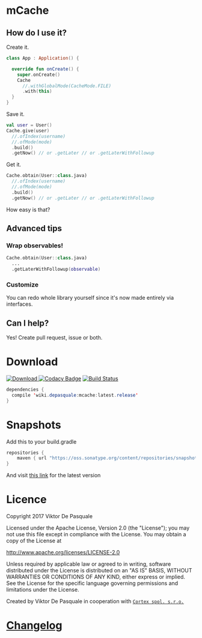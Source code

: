 # mCache

## How do I use it?

Create it.
```kotlin
class App : Application() {

  override fun onCreate() {
    super.onCreate()
    Cache
      //.withGlobalMode(CacheMode.FILE)
      .with(this)
  }
}
```

Save it.
```kotlin
val user = User()
Cache.give(user)
  //.ofIndex(username)
  //.ofMode(mode)
  .build()
  .getNow() // or .getLater // or .getLaterWithFollowup
```

Get it.
```kotlin
Cache.obtain(User::class.java)
  //.ofIndex(username)
  //.ofMode(mode)
  .build()
  .getNow() // or .getLater // or .getLaterWithFollowup
```

How easy is that?

## Advanced tips

### Wrap observables!

```kotlin
Cache.obtain(User::class.java)
  ...
  .getLaterWithFollowup(observable)
```

### Customize

You can redo whole library yourself since it's now made entirely via interfaces.

## Can I help?

Yes! Create pull request, issue or both.

# Download

[ ![Download](https://api.bintray.com/packages/diareuse/libs/mcache/images/download.svg) ](https://bintray.com/diareuse/libs/mcache/_latestVersion)
[![Codacy Badge](https://api.codacy.com/project/badge/Grade/7da687a708864da88736611c1433f3e0)](https://www.codacy.com/app/diareuse/mCache?utm_source=github.com&utm_medium=referral&utm_content=diareuse/mCache&utm_campaign=badger)
[![Build Status](https://travis-ci.org/diareuse/mCache.svg?branch=master)](https://travis-ci.org/diareuse/mCache)

```java
dependencies {
  compile 'wiki.depasquale:mcache:latest.release'
}
```

# Snapshots

Add this to your build.gradle

```java
repositories {
    maven { url "https://oss.sonatype.org/content/repositories/snapshots" }
}
```

And visit [this link](https://oss.sonatype.org/content/repositories/snapshots/wiki/depasquale/mcache/) for the latest version

# Licence

Copyright 2017 Viktor De Pasquale

Licensed under the Apache License, Version 2.0 (the "License");
you may not use this file except in compliance with the License.
You may obtain a copy of the License at

http://www.apache.org/licenses/LICENSE-2.0

Unless required by applicable law or agreed to in writing, software
distributed under the License is distributed on an "AS IS" BASIS,
WITHOUT WARRANTIES OR CONDITIONS OF ANY KIND, either express or implied.
See the License for the specific language governing permissions and
limitations under the License.

Created by Viktor De Pasquale in cooperation with [`Cortex spol. s.r.o.`](https://www.cortex.cz/)

# [Changelog](https://github.com/diareuse/mCache/blob/master/CHANGELOG.md)